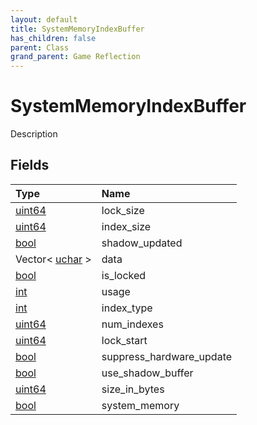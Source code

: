 ```yaml
---
layout: default
title: SystemMemoryIndexBuffer
has_children: false
parent: Class
grand_parent: Game Reflection
---
```

# SystemMemoryIndexBuffer
Description 

## Fields

| Type | Name |
|:-------------|:--------------|
| [uint64](/docs/game-reflection/components/uint64) | lock_size |
| [uint64](/docs/game-reflection/components/uint64) | index_size |
| [bool](/docs/game-reflection/components/bool) | shadow_updated |
| Vector< [uchar](/docs/game-reflection/enums/uchar) > | data |
| [bool](/docs/game-reflection/components/bool) | is_locked |
| [int](/docs/game-reflection/enums/int) | usage |
| [int](/docs/game-reflection/enums/int) | index_type |
| [uint64](/docs/game-reflection/components/uint64) | num_indexes |
| [uint64](/docs/game-reflection/components/uint64) | lock_start |
| [bool](/docs/game-reflection/components/bool) | suppress_hardware_update |
| [bool](/docs/game-reflection/components/bool) | use_shadow_buffer |
| [uint64](/docs/game-reflection/components/uint64) | size_in_bytes |
| [bool](/docs/game-reflection/components/bool) | system_memory |


